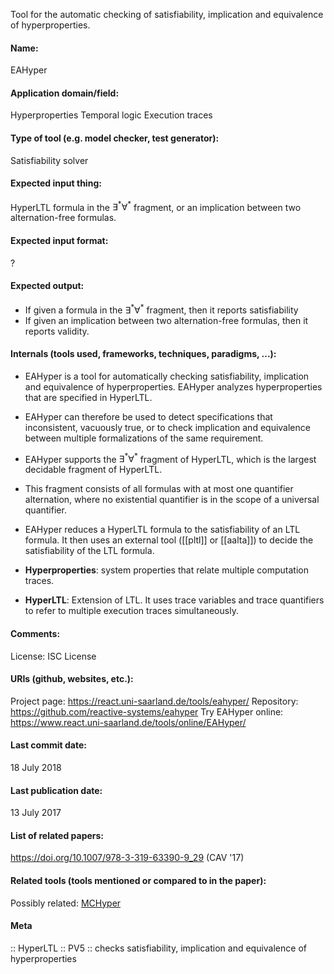 Tool for the automatic checking of satisfiability, implication and equivalence of hyperproperties.

#### Name:
EAHyper

#### Application domain/field:
Hyperproperties
Temporal logic
Execution traces

#### Type of tool (e.g. model checker, test generator):
Satisfiability solver

#### Expected input thing:
HyperLTL formula in the $\exists^*\forall^*$ fragment, or an implication between two alternation-free formulas.

#### Expected input format:
?

#### Expected output:
- If given a formula in the $\exists^*\forall^*$ fragment, then it reports satisfiability
- If given an implication between two alternation-free formulas, then it reports validity.

#### Internals (tools used, frameworks, techniques, paradigms, ...):
- EAHyper is a tool for automatically checking satisfiability, implication and equivalence of hyperproperties. EAHyper analyzes hyperproperties that are specified in HyperLTL.
- EAHyper can therefore be used to detect specifications that inconsistent, vacuously true, or to check implication and equivalence between multiple formalizations of the same requirement.
- EAHyper supports the $\exists^*\forall^*$ fragment of HyperLTL, which is the largest decidable fragment of HyperLTL.
- This fragment consists of all formulas with at most one quantifier alternation, where no existential quantifier is in the scope of a universal quantifier.
- EAHyper reduces a HyperLTL formula to the satisfiability of an LTL formula. It then uses an external tool ([[pltl]] or [[aalta]]) to decide the satisfiability of the LTL formula.

- **Hyperproperties**: system properties that relate multiple computation traces.
- **HyperLTL**: Extension of LTL. It uses trace variables and trace quantifiers to refer to multiple execution traces simultaneously.

#### Comments:
License: ISC License

#### URIs (github, websites, etc.):
Project page: https://react.uni-saarland.de/tools/eahyper/
Repository: https://github.com/reactive-systems/eahyper
Try EAHyper online: https://www.react.uni-saarland.de/tools/online/EAHyper/

#### Last commit date:
18 July 2018

#### Last publication date:
13 July 2017

#### List of related papers:
https://doi.org/10.1007/978-3-319-63390-9_29 (CAV '17)

#### Related tools (tools mentioned or compared to in the paper):
Possibly related: [MCHyper](Checkers/MCHyper.md)

#### Meta
:: HyperLTL
:: PV5 :: checks satisfiability, implication and equivalence of hyperproperties